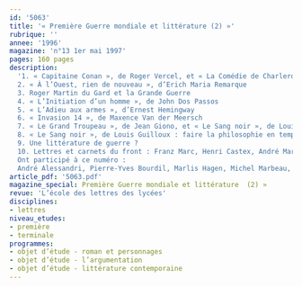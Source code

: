 ```yaml
---
id: '5063'
title: '« Première Guerre mondiale et littérature (2) »'
rubrique: ''
annee: '1996'
magazine: 'n°13 1er mai 1997'
pages: 160 pages
description: 
  '1. « Capitaine Conan », de Roger Vercel, et « La Comédie de Charleroi », de Pierre Drieu la Rochelle : mythe et réalité du héros de guerre
  2. « À l’Ouest, rien de nouveau », d’Erich Maria Remarque
  3. Roger Martin du Gard et la Grande Guerre
  4. « L’Initiation d’un homme », de John Dos Passos
  5. « L’Adieu aux armes », d’Ernest Hemingway
  6. « Invasion 14 », de Maxence Van der Meersch
  7. « Le Grand Troupeau », de Jean Giono, et « Le Sang noir », de Louis Guilloux : deux représentations de l’« arrière »
  8. « Le Sang noir », de Louis Guilloux : faire la philosophie en temps de guerre
  9. Une littérature de guerre ?
  10. Lettres et carnets du front : Franz Marc, Henri Castex, André Mare
  Ont participé à ce numéro :
  André Alessandri, Pierre-Yves Bourdil, Marlis Hagen, Michel Marbeau, Jacques Le Marinel, Jean-François Massol, Jean-Louis Rambour, Paul Renard et Yves Stalloni'
article_pdf: '5063.pdf'
magazine_special: Première Guerre mondiale et littérature  (2) »
revue: 'L’école des lettres des lycées'
disciplines:
- lettres
niveau_etudes:
- première
- terminale
programmes:
- objet d’étude - roman et personnages
- objet d’étude - l’argumentation
- objet d’étude - littérature contemporaine
---
```

